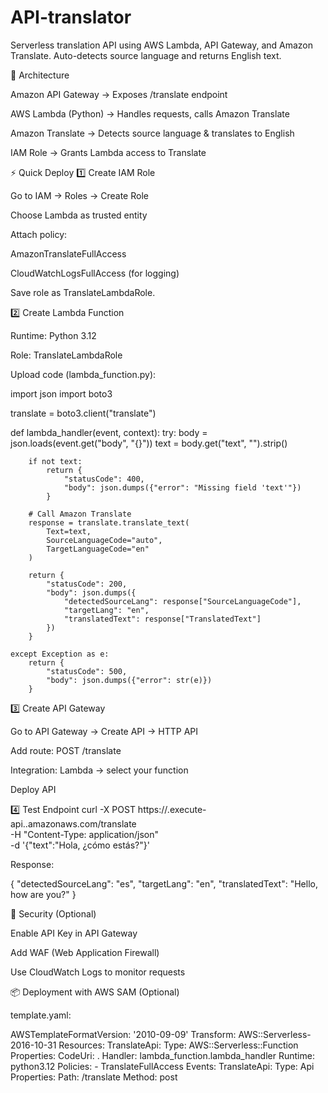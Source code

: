 # API-translator
Serverless translation API using AWS Lambda, API Gateway, and Amazon Translate.
Auto-detects source language and returns English text.

🚀 Architecture

Amazon API Gateway → Exposes /translate endpoint

AWS Lambda (Python) → Handles requests, calls Amazon Translate

Amazon Translate → Detects source language & translates to English

IAM Role → Grants Lambda access to Translate

⚡ Quick Deploy
1️⃣ Create IAM Role

Go to IAM → Roles → Create Role

Choose Lambda as trusted entity

Attach policy:

AmazonTranslateFullAccess

CloudWatchLogsFullAccess (for logging)

Save role as TranslateLambdaRole.

2️⃣ Create Lambda Function

Runtime: Python 3.12

Role: TranslateLambdaRole

Upload code (lambda_function.py):

import json
import boto3

translate = boto3.client("translate")

def lambda_handler(event, context):
    try:
        body = json.loads(event.get("body", "{}"))
        text = body.get("text", "").strip()

        if not text:
            return {
                "statusCode": 400,
                "body": json.dumps({"error": "Missing field 'text'"})
            }

        # Call Amazon Translate
        response = translate.translate_text(
            Text=text,
            SourceLanguageCode="auto",
            TargetLanguageCode="en"
        )

        return {
            "statusCode": 200,
            "body": json.dumps({
                "detectedSourceLang": response["SourceLanguageCode"],
                "targetLang": "en",
                "translatedText": response["TranslatedText"]
            })
        }

    except Exception as e:
        return {
            "statusCode": 500,
            "body": json.dumps({"error": str(e)})
        }

3️⃣ Create API Gateway

Go to API Gateway → Create API → HTTP API

Add route: POST /translate

Integration: Lambda → select your function

Deploy API

4️⃣ Test Endpoint
curl -X POST https://<api-id>.execute-api.<region>.amazonaws.com/translate \
  -H "Content-Type: application/json" \
  -d '{"text":"Hola, ¿cómo estás?"}'


Response:

{
  "detectedSourceLang": "es",
  "targetLang": "en",
  "translatedText": "Hello, how are you?"
}

🔐 Security (Optional)

Enable API Key in API Gateway

Add WAF (Web Application Firewall)

Use CloudWatch Logs to monitor requests

📦 Deployment with AWS SAM (Optional)

template.yaml:

AWSTemplateFormatVersion: '2010-09-09'
Transform: AWS::Serverless-2016-10-31
Resources:
  TranslateApi:
    Type: AWS::Serverless::Function
    Properties:
      CodeUri: .
      Handler: lambda_function.lambda_handler
      Runtime: python3.12
      Policies:
        - TranslateFullAccess
      Events:
        TranslateApi:
          Type: Api
          Properties:
            Path: /translate
            Method: post
